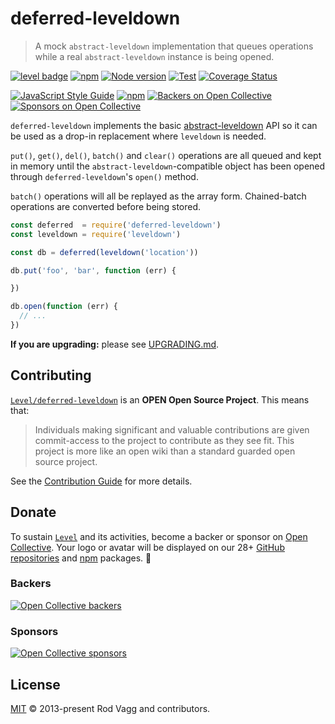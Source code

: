 # deferred-leveldown

> A mock `abstract-leveldown` implementation that queues operations while a real `abstract-leveldown` instance is being opened.

[![level badge][level-badge]](https://github.com/Level/awesome)
[![npm](https://img.shields.io/npm/v/deferred-leveldown.svg?label=&logo=npm)](https://www.npmjs.com/package/deferred-leveldown)
[![Node version](https://img.shields.io/node/v/deferred-leveldown.svg)](https://www.npmjs.com/package/deferred-leveldown)
[![Test](https://github.com/Level/deferred-leveldown/actions/workflows/test.yml/badge.svg)](https://github.com/Level/deferred-leveldown/actions/workflows/test.yml)
[![Coverage Status](https://codecov.io/gh/Level/deferred-leveldown/branch/master/graph/badge.svg)](https://codecov.io/gh/Level/deferred-leveldown)

[![JavaScript Style Guide](https://img.shields.io/badge/code_style-standard-brightgreen.svg)](https://standardjs.com)
[![npm](https://img.shields.io/npm/dm/deferred-leveldown.svg?label=dl)](https://www.npmjs.com/package/deferred-leveldown)
[![Backers on Open Collective](https://opencollective.com/level/backers/badge.svg?color=orange)](#backers)
[![Sponsors on Open Collective](https://opencollective.com/level/sponsors/badge.svg?color=orange)](#sponsors)

`deferred-leveldown` implements the basic [abstract-leveldown](https://github.com/Level/abstract-leveldown) API so it can be used as a drop-in replacement where `leveldown` is needed.

`put()`, `get()`, `del()`, `batch()` and `clear()` operations are all queued and kept in memory until the `abstract-leveldown`-compatible object has been opened through `deferred-leveldown`'s `open()` method.

`batch()` operations will all be replayed as the array form. Chained-batch operations are converted before being stored.

```js
const deferred  = require('deferred-leveldown')
const leveldown = require('leveldown')

const db = deferred(leveldown('location'))

db.put('foo', 'bar', function (err) {

})

db.open(function (err) {
  // ...
})
```

**If you are upgrading:** please see [UPGRADING.md](UPGRADING.md).

## Contributing

[`Level/deferred-leveldown`](https://github.com/Level/deferred-leveldown) is an **OPEN Open Source Project**. This means that:

> Individuals making significant and valuable contributions are given commit-access to the project to contribute as they see fit. This project is more like an open wiki than a standard guarded open source project.

See the [Contribution Guide](https://github.com/Level/community/blob/master/CONTRIBUTING.md) for more details.

## Donate

To sustain [`Level`](https://github.com/Level) and its activities, become a backer or sponsor on [Open Collective](https://opencollective.com/level). Your logo or avatar will be displayed on our 28+ [GitHub repositories](https://github.com/Level) and [npm](https://www.npmjs.com/) packages. 💖

### Backers

[![Open Collective backers](https://opencollective.com/level/backers.svg?width=890)](https://opencollective.com/level)

### Sponsors

[![Open Collective sponsors](https://opencollective.com/level/sponsors.svg?width=890)](https://opencollective.com/level)

## License

[MIT](LICENSE.md) © 2013-present Rod Vagg and contributors.

[level-badge]: https://leveljs.org/img/badge.svg
